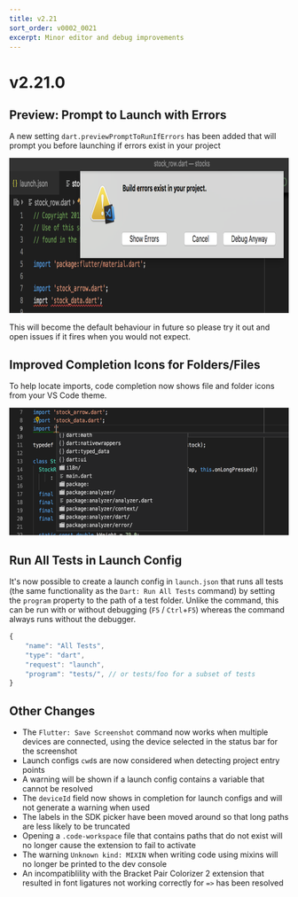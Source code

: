 ```yaml
---
title: v2.21
sort_order: v0002_0021
excerpt: Minor editor and debug improvements
---
```


# v2.21.0

## Preview: Prompt to Launch with Errors

A new setting `dart.previewPromptToRunIfErrors` has been added that will prompt you before launching if errors exist in your project

<img src="/images/release_notes/v2.21/prompt_on_build_errors.png" width="700" height="280" />

This will become the default behaviour in future so please try it out and open issues if it fires when you would not expect.

## Improved Completion Icons for Folders/Files

To help locate imports, code completion now shows file and folder icons from your VS Code theme.

<img src="/images/release_notes/v2.21/import_icons.png" width="700" height="230" />

## Run All Tests in Launch Config

It's now possible to create a launch config in `launch.json` that runs all tests (the same functionality as the `Dart: Run All Tests` command) by setting the `program` property to the path of a test folder. Unlike the command, this can be run with or without debugging (`F5` / `Ctrl`+`F5`) whereas the command always runs without the debugger.

```js
{
	"name": "All Tests",
	"type": "dart",
	"request": "launch",
	"program": "tests/", // or tests/foo for a subset of tests
}
```

## Other Changes

- The `Flutter: Save Screenshot` command now works when multiple devices are connected, using the device selected in the status bar for the screenshot
- Launch configs `cwd`s are now considered when detecting project entry points
- A warning will be shown if a launch config contains a variable that cannot be resolved
- The `deviceId` field now shows in completion for launch configs and will not generate a warning when used
- The labels in the SDK picker have been moved around so that long paths are less likely to be truncated
- Opening a `.code-workspace` file that contains paths that do not exist will no longer cause the extension to fail to activate
- The warning `Unknown kind: MIXIN` when writing code using mixins will no longer be printed to the dev console
- An incompatiblility with the Bracket Pair Colorizer 2 extension that resulted in font ligatures not working correctly for `=>` has been resolved

